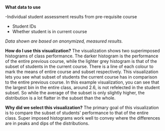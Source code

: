 **What data to use**

-Individual student assessment results from pre-requisite course
- Student IDs
- Whether student is in current course

*Data shown are based on anonymized, measured results.*

**How do I use this visualization?** 
The visualization shows two superimposed histograms of class performance. The darker histogram is the performance of the entire previous course, while the lighter grey histogram is that of the subset of students in the current course. There is a line of each colour to mark the means of entire course and subset respectively. 
This visualization lets you see what subset of students the current course has in comparison to the entire previous course. 
In this example visualization, you can see that the largest bin in the entire class, around 2.6, is not refelected in the student subset. So while the average of the subset is only slightly higher, the distribution is a lot flatter in the subset than the whole. 

**Why did we select this visualization?**
The primary goal of this visualization is to compare the subset of students' performance to that of the entire class. Super imposed histograms work well to convey where the differences are in peaks and dips of the distributions.